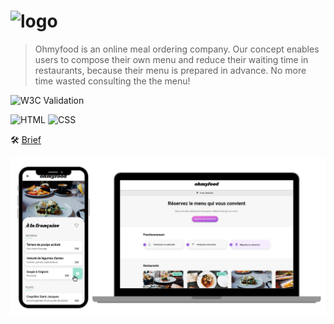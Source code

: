 # ![logo](./assets/logo/ohmyfood@2x.svg)

> Ohmyfood is an online meal ordering company. Our concept enables users to compose their own menu and reduce their waiting time in restaurants, because their menu is prepared in advance. No more time wasted consulting the the menu!

![W3C Validation](https://img.shields.io/w3c-validation/default?targetUrl=https://validator.nu)

![HTML](https://img.shields.io/badge/HTML5-E34F26?style=for-the-badge&logo=html5&logoColor=white)
![CSS](https://img.shields.io/badge/CSS3-1572B6?style=for-the-badge&logo=css3&logoColor=white)

🛠️ [Brief](/doc/brief.pdf)

![Mockup](./assets/images/mockups.png)



